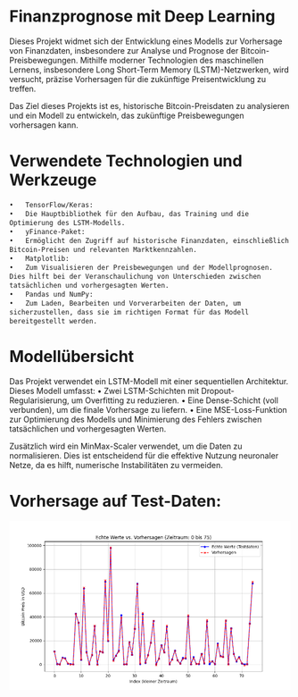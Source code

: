 # Finanzprognose mit Deep Learning

Dieses Projekt widmet sich der Entwicklung eines Modells zur Vorhersage von Finanzdaten, insbesondere zur Analyse und Prognose der Bitcoin-Preisbewegungen. Mithilfe moderner Technologien des maschinellen Lernens, insbesondere Long Short-Term Memory (LSTM)-Netzwerken, wird versucht, präzise Vorhersagen für die zukünftige Preisentwicklung zu treffen. 

Das Ziel dieses Projekts ist es, historische Bitcoin-Preisdaten zu analysieren und ein Modell zu entwickeln, das zukünftige Preisbewegungen vorhersagen kann.

# Verwendete Technologien und Werkzeuge
	•	TensorFlow/Keras:
	•	Die Hauptbibliothek für den Aufbau, das Training und die Optimierung des LSTM-Modells.
	•	yFinance-Paket:
	•	Ermöglicht den Zugriff auf historische Finanzdaten, einschließlich Bitcoin-Preisen und relevanten Marktkennzahlen.
	•	Matplotlib:
	•	Zum Visualisieren der Preisbewegungen und der Modellprognosen. Dies hilft bei der Veranschaulichung von Unterschieden zwischen tatsächlichen und vorhergesagten Werten.
	•	Pandas und NumPy:
	•	Zum Laden, Bearbeiten und Vorverarbeiten der Daten, um sicherzustellen, dass sie im richtigen Format für das Modell bereitgestellt werden.

# Modellübersicht

Das Projekt verwendet ein LSTM-Modell mit einer sequentiellen Architektur. Dieses Modell umfasst:
	•	Zwei LSTM-Schichten mit Dropout-Regularisierung, um Overfitting zu reduzieren.
	•	Eine Dense-Schicht (voll verbunden), um die finale Vorhersage zu liefern.
	•	Eine MSE-Loss-Funktion zur Optimierung des Modells und Minimierung des Fehlers zwischen tatsächlichen und vorhergesagten Werten.

Zusätzlich wird ein MinMax-Scaler verwendet, um die Daten zu normalisieren. Dies ist entscheidend für die effektive Nutzung neuronaler Netze, da es hilft, numerische Instabilitäten zu vermeiden.

# Vorhersage auf Test-Daten: 

![Bitcoin Prognose](bitcoin_prognose.png)




